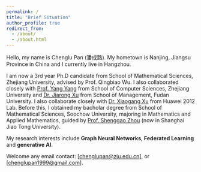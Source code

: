 ```yaml
---
permalink: /
title: "Brief Situation"
author_profile: true
redirect_from: 
  - /about/
  - /about.html
---
```


Hello, my name is Chenglu Pan (潘成路). My hometown is Nanjing, Jiangsu Province in China and I currently live in Hangzhou. 

I am now a 3rd year Ph.D candidate from School of Mathematical Sciences, Zhejiang University, advised by Prof. Qingbiao Wu. I also collaborated closely with [Prof. Yang Yang](https://yangy.org) from School of Computer Sciences, Zhejiang University and [Dr. Jiarong Xu](https://galina0217.github.io) from School of Management, Fudan University. I also collaborate closely with [Dr. Xiaogang Xu](https://xuxiaogang.com/) from Huawei 2012 Lab. Before this, I obtained my bacholar degree from School of Mathematical Sciences, Soochow University, majoring in Mathematics and Applied Mathematics, guided by [Prof. Shenggao Zhou](https://math.sjtu.edu.cn/faculty/sgzhou) (now in Shanghai Jiao Tong University).

My research interests include **Graph Neural Networks**, **Federated Learning** and **generative AI**.

Welcome any email contact: [chenglupan@zju.edu.cn], or [chenglupan1999@gmail.com].
